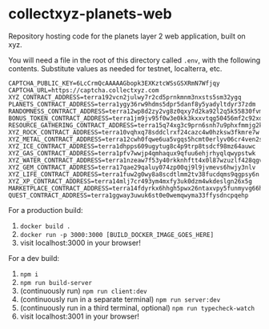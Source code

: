 # collectxyz-planets-web

Repository hosting code for the planets layer 2 web application, built on xyz. 

You will need a file in the root of this directory called `.env`, with the following contents. Substitute values as needed for testnet, localterra, etc.
```
CAPTCHA_PUBLIC_KEY=6LcCrmQcAAAAAGbopk3EXKztcWSsGSXRmN7Wfjqy
CAPTCHA_URL=https://captcha.collectxyz.com
XYZ_CONTRACT_ADDRESS=terra192vcn2julwy7r2cd5prnkmnm3nxsts5sm32ygq
PLANETS_CONTRACT_ADDRESS=terra1ygy36rw9hdms5dpr5danf8y5yadyltdyr37zdm
RANDOMNESS_CONTRACT_ADDRESS=terra12wp8d2zy2vg8z0qxy7d2ka92l2q5k55830fvmg
BONUS_TOKEN_CONTRACT_ADDRESS=terra1jm9jv95f0w3e0kk3kxxvtqg50456mf2c92xd7f
RESOURCE_GATHERING_CONTRACT_ADDRESS=terra15q74xg3c9prn6snh7u9phxfmmjg2kka2g7y42l
XYZ_ROCK_CONTRACT_ADDRESS=terra10vqhxq78sddclrxf24cazc4w0hzksw3fkmre7w
XYZ_METAL_CONTRACT_ADDRESS=terra12cwh0fqwe6ua5vgqs5hcmt0erlyv06cr4ven2s
XYZ_ICE_CONTRACT_ADDRESS=terra1dhpps609ugytug8c4p9trp8tsdcf98mz64auwc
XYZ_GAS_CONTRACT_ADDRESS=terra1pfv7wwjp4qmhaqux9qfuu6ehjrhyqlqwypstwk
XYZ_WATER_CONTRACT_ADDRESS=terra1nzeaw7f53y40rkknhftt4x0l87wzuzlf428qgv
XYZ_GEM_CONTRACT_ADDRESS=terra17qae29qaluy074zp00qj9l9jvmevs6hwjy3nlv
XYZ_LIFE_CONTRACT_ADDRESS=terra1fuw2g0wy8a8scdtlmm2tv38fucdqms9qgpsy6n
XYZ_XP_CONTRACT_ADDRESS=terra14mlj7cr493ym4mxfy3uk0dzm4wkdeslgn26x5g
MARKETPLACE_CONTRACT_ADDRESS=terra14fdyrkx6hhgh5pwx26ntaxvpy5funmyvg66hs8
QUEST_CONTRACT_ADDRESS=terra1ggway3uwuk6st0e0wemqwyma33ffysdncpqehp
```


For a production build:
1. `docker build .`
2. `docker run -p 3000:3000 [BUILD_DOCKER_IMAGE_GOES_HERE]`
3. visit localhost:3000 in your browser!

For a dev build:
1. `npm i`
2. `npm run build-server`
3. (continuously run) `npm run client:dev`
4. (continuously run in a separate terminal) `npm run server:dev`
5. (continuously run in a third terminal, optional) `npm run typecheck-watch`
6. visit localhost:3001 in your browser!

